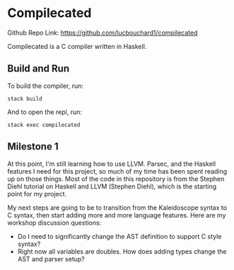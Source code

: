 # Compilecated

Github Repo Link: https://github.com/lucbouchard1/compilecated

Compilecated is a C compiler written in Haskell.

## Build and Run

To build the compiler, run:

```
stack build
```

And to open the repl, run:

```
stack exec compilecated
```


## Milestone 1

At this point, I'm still learning how to use LLVM. Parsec, and the Haskell features I need for this project, so much of my time has been spent reading up on those things. Most of the code in this repository is from the Stephen Diehl tutorial on Haskell and LLVM (Stephen Diehl), which is the starting point for my project.

My next steps are going to be to transition from the Kaleidoscope syntax to C syntax, then start adding more and more language features. Here are my workshop discussion questions:

- Do I need to significantly change the AST definition to support C style syntax?
- Right now all variables are doubles. How does adding types change the AST and parser setup?